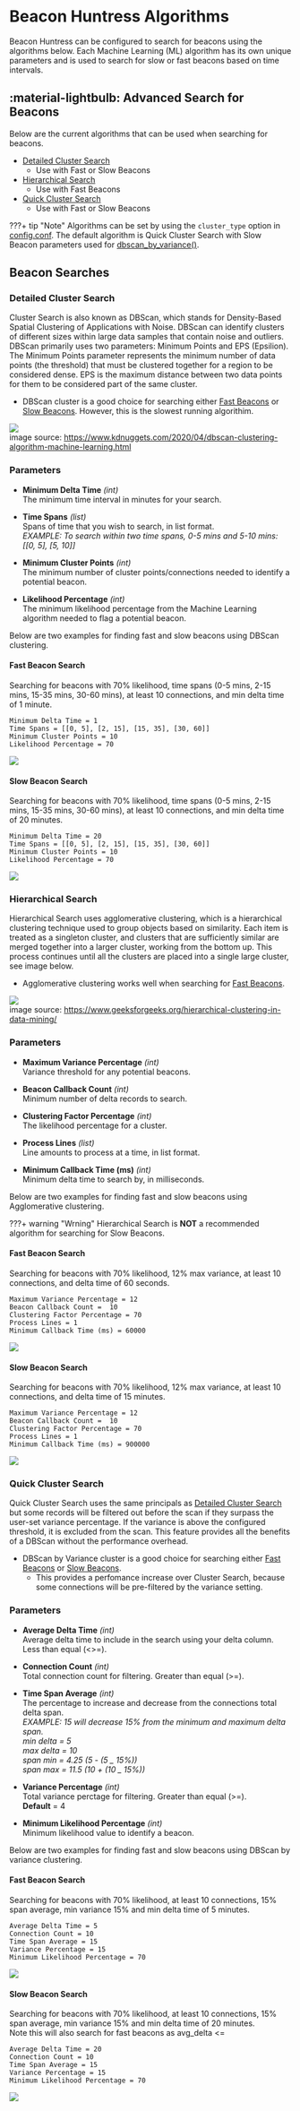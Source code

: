 # Beacon Huntress Algorithms

Beacon Huntress can be configured to search for beacons using the algorithms below. Each Machine Learning (ML) algorithm has its own unique parameters and is used to search for slow or fast beacons based on time intervals.

## :material-lightbulb: <a name="searchforbeacons"></a>**Advanced Search for Beacons**

Below are the current algorithms that can be used when searching for beacons.

- [Detailed Cluster Search](#clustersearch)
  - Use with Fast or Slow Beacons
- [Hierarchical Search](#hierarchicalsearch)
  - Use with Fast Beacons
- [Quick Cluster Search](#quickcluster)
  - Use with Fast or Slow Beacons

???+ tip "Note"
    Algorithms can be set by using the `cluster_type` option in [config.conf](../configuration). The default algorithm is Quick Cluster Search with Slow Beacon parameters used for [dbscan_by_variance()](#dbscanbyvariance).<br>

## <a name="beaconssearch"></a>**Beacon Searches**

### <a name="clustersearch"></a>**Detailed Cluster Search**

Cluster Search is also known as DBScan, which stands for Density-Based Spatial Clustering of Applications with Noise. DBScan can identify clusters of different sizes within large data samples that contain noise and outliers. DBScan primarily uses two parameters: Minimum Points and EPS (Epsilion). The Minimum Points parameter represents the minimum number of data points (the threshold) that must be clustered together for a region to be considered dense. EPS is the maximum distance between two data points for them to be considered part of the same cluster.

- DBScan cluster is a good choice for searching either [Fast Beacons](../#fs_beacons) or [Slow Beacons](../#fs_beacons). However, this is the slowest running algorithim.

![](../assets/img/bh/dbscan.png)
<br>image source: https://www.kdnuggets.com/2020/04/dbscan-clustering-algorithm-machine-learning.html

### **Parameters**

- **Minimum Delta Time** <i>(int)</i><br>
  The minimum time interval in minutes for your search.<br>

- **Time Spans** <i>(list)</i> <br>
  Spans of time that you wish to search, in list format. <br>
  <i>EXAMPLE: To search within two time spans, 0-5 mins and 5-10 mins:<br>
  <t>[[0, 5], [5, 10]]</i><br>

- **Minimum Cluster Points** <i>(int)</i><br>
  The minimum number of cluster points/connections needed to identify a potential beacon.<br>

- **Likelihood Percentage** <i>(int)</i> <br>
  The minimum likelihood percentage from the Machine Learning algorithm needed to flag a potential beacon.<br>

Below are two examples for finding fast and slow beacons using DBScan clustering.

#### **Fast Beacon Search**

Searching for beacons with 70% likelihood, time spans (0-5 mins, 2-15 mins, 15-35 mins, 30-60 mins), at least 10 connections, and min delta time of 1 minute.

```
Minimum Delta Time = 1
Time Spans = [[0, 5], [2, 15], [15, 35], [30, 60]]
Minimum Cluster Points = 10
Likelihood Percentage = 70
```

![](../assets/img/bh/cluster_fast.png)

#### **Slow Beacon Search**

Searching for beacons with 70% likelihood, time spans (0-5 mins, 2-15 mins, 15-35 mins, 30-60 mins), at least 10 connections, and min delta time of 20 minutes.

```
Minimum Delta Time = 20
Time Spans = [[0, 5], [2, 15], [15, 35], [30, 60]]
Minimum Cluster Points = 10
Likelihood Percentage = 70
```

![](../assets/img/bh/cluster_slow.png)

### <a name="hierarchicalsearch"></a>**Hierarchical Search**

Hierarchical Search uses agglomerative clustering, which is a hierarchical clustering technique used to group objects based on similarity. Each item is treated as a singleton cluster, and clusters that are sufficiently similar are merged together into a larger cluster, working from the bottom up. This process continues until all the clusters are placed into a single large cluster, see image below.

- Agglomerative clustering works well when searching for [Fast Beacons](../#fs_beacons).

![](../assets/img/bh/agg_cluster.png)
<br>image source: https://www.geeksforgeeks.org/hierarchical-clustering-in-data-mining/

### **Parameters**

- **Maximum Variance Percentage** <i>(int)</i><br>
  Variance threshold for any potential beacons.<br>

- **Beacon Callback Count** <i>(int)</i><br>
  Minimum number of delta records to search.<br>

- **Clustering Factor Percentage** <i>(int)</i><br>
  The likelihood percentage for a cluster.<br>

- **Process Lines** <i>(list)</i><br>
  Line amounts to process at a time, in list format.<br>

- **Minimum Callback Time (ms)** <i>(int)</i><br>
  Minimum delta time to search by, in milliseconds.<br>

Below are two examples for finding fast and slow beacons using Agglomerative clustering.

???+ warning "Wrning"
    Hierarchical Search is **NOT** a recommended algorithm for searching for Slow Beacons.<br>

#### **Fast Beacon Search**

Searching for beacons with 70% likelihood, 12% max variance, at least 10 connections, and delta time of 60 seconds.

```
Maximum Variance Percentage = 12
Beacon Callback Count =  10
Clustering Factor Percentage = 70
Process Lines = 1
Minimum Callback Time (ms) = 60000
```

![](../assets/img/bh/agg_fast.png)

#### **Slow Beacon Search**

Searching for beacons with 70% likelihood, 12% max variance, at least 10 connections, and delta time of 15 minutes.

```
Maximum Variance Percentage = 12
Beacon Callback Count =  10
Clustering Factor Percentage = 70
Process Lines = 1
Minimum Callback Time (ms) = 900000
```

![](../assets/img/bh/agg_slow.png)

### <a name="quickclustersearch"></a>**Quick Cluster Search**

Quick Cluster Search uses the same principals as [Detailed Cluster Search](#clustersearch) but some records will be filtered out before the scan if they surpass the user-set variance percentage. If the variance is above the configured threshold, it is excluded from the scan. This feature provides all the benefits of a DBScan without the performance overhead.

- DBScan by Variance cluster is a good choice for searching either [Fast Beacons](../#fs_beacons) or [Slow Beacons](../#fs_beacons).
  - This provides a perfomance increase over Cluster Search, because some connections will be pre-filtered by the variance setting.

### **Parameters**

- **Average Delta Time** <i>(int)</i><br>
  Average delta time to include in the search using your delta column. Less than equal (<>=).<br>

- **Connection Count** <i>(int)</i><br>
  Total connection count for filtering. Greater than equal (>=).<br>

- **Time Span Average** <i>(int)</i> <br>
  The percentage to increase and decrease from the connections total delta span.<br>
  <i>EXAMPLE: 15 will decrease 15% from the minimum and maximum delta span.<br>
  <t>min delta = 5<br>
  <t>max delta = 10<br>
  <t>span min = 4.25 (5 - (5 _ 15%))<br>
  <t>span max = 11.5 (10 + (10 _ 15%))</i><br>

- **Variance Percentage** <i>(int)</i><br>
  Total variance perctage for filtering. Greater than equal (>=).<br>
  **Default** = 4<br>

- **Minimum Likelihood Percentage** <i>(int)</i> <br>
  Minimum likelihood value to identify a beacon.<br>

Below are two examples for finding fast and slow beacons using DBScan by variance clustering.

#### **Fast Beacon Search**

Searching for beacons with 70% likelihood, at least 10 connections, 15% span average, min variance 15% and min delta time of 5 minutes.

```
Average Delta Time = 5
Connection Count = 10
Time Span Average = 15
Variance Percentage = 15
Minimum Likelihood Percentage = 70
```

![](../assets/img/bh/quickcluster_fast.png)

#### **Slow Beacon Search**

Searching for beacons with 70% likelihood, at least 10 connections, 15% span average, min variance 15% and min delta time of 20 minutes.<br>
Note this will also search for fast beacons as avg_delta <=

```
Average Delta Time = 20
Connection Count = 10
Time Span Average = 15
Variance Percentage = 15
Minimum Likelihood Percentage = 70
```

![](../assets/img/bh/quickcluster_slow.png)

